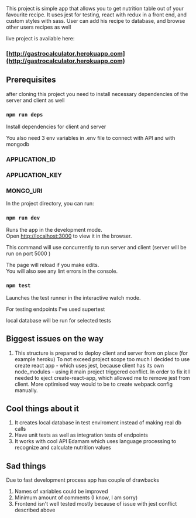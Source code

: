 This project is simple app that allows you to get nutrition table out of your favourite recipe.
It uses jest for testing, react with redux in a front end, and custom styles with sass.
User can add his recipe to database, and browse other users recipes as well

live project is available here:
### [http://gastrocalculator.herokuapp.com](http://gastrocalculator.herokuapp.com)

## Prerequisites

after cloning this project you need to install necessary dependencies of the server and client as well

### `npm run deps`

Install dependencies for client and server

You also need 3 env variables in .env file to connect with API and with mongodb

### APPLICATION_ID

### APPLICATION_KEY

### MONGO_URI

In the project directory, you can run:

### `npm run dev`

Runs the app in the development mode.<br />
Open [http://localhost:3000](http://localhost:3000) to view it in the browser.

This command will use concurrently to run server and client (server will be run on port 5000 )

The page will reload if you make edits.<br />
You will also see any lint errors in the console.

### `npm test`

Launches the test runner in the interactive watch mode.<br />

For testing endpoints I've used supertest

local database will be run for selected tests

## Biggest issues on the way

1. This structure is prepared to deploy client and server from on place (for example heroku)
   To not exceed project scope too much I decided to use create react app - which uses jest, because client has its own node_modules - using it main project triggered conflict. In order to fix it I needed to eject create-react-app, which allowed me to remove jest from client. More optimised way would to be to create webpack config manually.

## Cool things about it

1. It creates local database in test enviroment instead of making real db calls
2. Have unit tests as well as integration tests of endpoints
3. It works with cool API Edamam which uses language processing to recognize and calculate nutrition values

## Sad things

Due to fast development process app has couple of drawbacks

1. Names of variables could be improved
2. Minimum amount of comments (I know, I am sorry)
3. Frontend isn't well tested mostly because of issue with jest conflict described above
